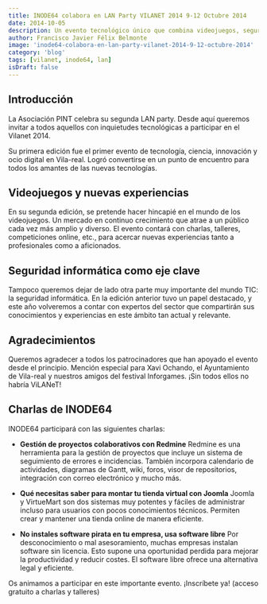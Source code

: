 ```yaml
---
title: INODE64 colabora en LAN Party VILANET 2014 9-12 Octubre 2014
date: 2014-10-05
description: Un evento tecnológico único que combina videojuegos, seguridad informática y gestión de proyectos, con charlas y talleres para profesionales y aficionados.
author: Francisco Javier Félix Belmonte
image: 'inode64-colabora-en-lan-party-vilanet-2014-9-12-octubre-2014'
category: 'blog'
tags: [vilanet, inode64, lan]
isDraft: false
---
```


## Introducción

La Asociación PINT celebra su segunda LAN party. Desde aquí queremos invitar a todos aquellos con inquietudes
tecnológicas a participar en el Vilanet 2014.

Su primera edición fue el primer evento de tecnología, ciencia, innovación y ocio digital en Vila-real. Logró
convertirse en un punto de encuentro para todos los amantes de las nuevas tecnologías.

## Videojuegos y nuevas experiencias

En su segunda edición, se pretende hacer hincapié en el mundo de los videojuegos. Un mercado en continuo crecimiento que
atrae a un público cada vez más amplio y diverso. El evento contará con charlas, talleres, competiciones online, etc.,
para acercar nuevas experiencias tanto a profesionales como a aficionados.

## Seguridad informática como eje clave

Tampoco queremos dejar de lado otra parte muy importante del mundo TIC: la seguridad informática. En la edición anterior
tuvo un papel destacado, y este año volveremos a contar con expertos del sector que compartirán sus conocimientos y
experiencias en este ámbito tan actual y relevante.

## Agradecimientos

Queremos agradecer a todos los patrocinadores que han apoyado el evento desde el principio. Mención especial para Xavi
Ochando, el Ayuntamiento de Vila-real y nuestros amigos del festival Inforgames. ¡Sin todos ellos no habría ViLANeT!

## Charlas de INODE64

INODE64 participará con las siguientes charlas:

- **Gestión de proyectos colaborativos con Redmine**
  Redmine es una herramienta para la gestión de proyectos que incluye un sistema de seguimiento de errores e
  incidencias. También incorpora calendario de actividades, diagramas de Gantt, wiki, foros, visor de repositorios,
  integración con correo electrónico y mucho más.

- **Qué necesitas saber para montar tu tienda virtual con Joomla**
  Joomla y VirtueMart son dos sistemas muy potentes y fáciles de administrar incluso para usuarios con pocos
  conocimientos técnicos. Permiten crear y mantener una tienda online de manera eficiente.

- **No instales software pirata en tu empresa, usa software libre**
  Por desconocimiento o mal asesoramiento, muchas empresas instalan software sin licencia. Esto supone una oportunidad
  perdida para mejorar la productividad y reducir costes. El software libre ofrece una alternativa legal y eficiente.

Os animamos a participar en este importante evento. ¡Inscríbete ya! (acceso gratuito a charlas y talleres)
